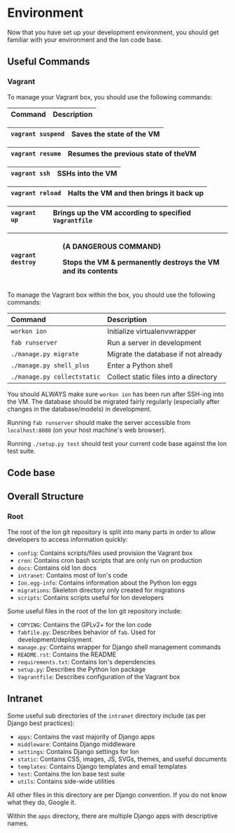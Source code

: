 # Environment

Now that you have set up your development environment, you should get familiar with your environment and the Ion code base.

## Useful Commands

### Vagrant

To manage your Vagrant box, you should use the following commands:

| Command | Description |
| :--- | :--- |


| `vagrant suspend` | Saves the state of the VM |
| :--- | :--- |


| `vagrant resume` | Resumes the previous state of theVM |
| :--- | :--- |


| `vagrant ssh` | SSHs into the VM |
| :--- | :--- |


| `vagrant reload` | Halts the VM and then brings it back up |
| :--- | :--- |


| `vagrant up` | Brings up the VM according to specified `Vagrantfile` |
| :--- | :--- |


<table>
  <thead>
    <tr>
      <th style="text-align:left"><code>vagrant destroy</code>
      </th>
      <th style="text-align:left">
        <p>(A DANGEROUS COMMAND)</p>
        <p>Stops the VM &amp; permanently destroys the VM and its contents</p>
      </th>
    </tr>
  </thead>
  <tbody></tbody>
</table>

To manage the Vagrant box within the box, you should use the following commands:

| Command | Description |
| :--- | :--- |
| `workon ion` | Initialize virtualenvwrapper |
| `fab runserver` | Run a server in development |
| `./manage.py migrate` | Migrate the database if not already |
| `./manage.py shell_plus` | Enter a Python shell |
| `./manage.py collectstatic` | Collect static files into a directory |

You should ALWAYS make sure `workon ion` has been run after SSH-ing into the VM. The database should be migrated fairly regularly \(especially after changes in the database/models\) in development.

Running `fab runserver` should make the server accessible from `localhost:8080` \(on your host machine's web browser\).

Running `./setup.py test` should test your current code base against the Ion test suite.

## Code base

## Overall Structure

### Root

The root of the Ion git repository is split into many parts in order to allow developers to access information quickly:

* `config`:  Contains scripts/files used provision the Vagrant box
* `cron`: Contains cron bash scripts that are only run on production
* `docs`: Contains old Ion docs
* `intranet`: Contains most of Ion's code
* `Ion.egg-info`: Contains information about the Python Ion eggs
* `migrations`: Skeleton directory only created for migrations
* `scripts`: Contains scripts useful for Ion developers

Some useful files in the root of the Ion git repository include:

* `COPYING`: Contains the GPLv2+ for the Ion code
* `fabfile.py`: Describes behavior of `fab`.  Used for development/deployment.
* `manage.py`:  Contains wrapper for Django shell management commands
* `README.rst`: Contains the README
* `requirements.txt`: Contains Ion's dependencies
* `setup.py`: Describes the Python Ion package
* `Vagrantfile`: Describes configuration of the Vagrant box

## Intranet

Some useful sub directories of the `intranet` directory include \(as per Django best practices\):

* `apps`: Contains the vast majority of Django apps
* `middleware`: Contains Django middleware
* `settings`: Contains Django settings for Ion
* `static`: Contains CSS, images, JS, SVGs, themes, and useful documents
* `templates`: Contains Django templates and email templates
* `test`: Contains the Ion base test suite
* `utils`: Contains side-wide utilities

All other files in this directory are per Django convention. If you do not know what they do, Google it.

Within the `apps` directory, there are multiple Django apps with descriptive names.

